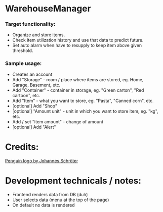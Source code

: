 # WarehouseManager

### Target functionality:
- Organize and store items.
- Check item utilization history and use that data to predict future.
- Set auto alarm when have to resupply to keep item above given threshold.


### Sample usage:
- Creates an account
- Add "Storage" - room / place where items are stored, eg. Home, Garage, Basement, etc. 
- Add "Container" - container in storage, eg. "Green carton", "Red cartoon", etc.
- Add "Item" - what you want to store, eg. "Pasta", "Canned corn", etc.
- [optional] Add "Shop"
- [optional] "Amount unit" - unit in which you want to store item, eg. "kg", etc.
- Add / set "Item amount" - change of amount
- [optional] Add "Alert"

# Credits: <br>
[Penguin logo by Johannes Schröter](https://www.pexels.com/photo/cold-snow-nature-bird-5302686/)


# Development technicals / notes:
- Frontend renders data from DB (duh)
- User selects data (menu at the top of the page)
- On default no data is rendered